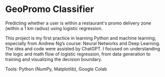# GeoPromo Classifier
Predicting whether a user is within a restaurant's promo delivery zone (within a 1 km radius) using logistic regression.

This project is my first practice in learning Python and machine learning, especially from Andrew Ng’s course: Neural Networks and Deep Learning. The idea and code were assisted by ChatGPT. I focused on understanding the logic and math flow of logistic regression, from data generation to training and visualizing the decision boundary.

Tools: Python (NumPy, Matplotlib), Google Colab
